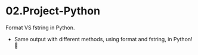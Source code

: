 # 02.Project-Python
 Format VS fstring in Python.

 - Same output with different methods, using format and fstring, in Python!🐍
